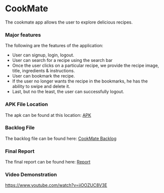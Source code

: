 # CookMate #

The cookmate app allows the user to explore delicious recipes.

### Major features ###

The following are the features of the application:

- User can signup, login, logout.
- User can search for a recipe using the search bar
- Once the user clicks on a particular recipe, we provide the recipe image, title, ingredients & instructions.
- User can bookmark the recipe.
- If the user no longer wants the recipe in the bookmarks, he has the ability to swipe and delete it.
- Last, but no the least, the user can successfully logout.


### APK File Location ###

The apk can be found at this location: [APK](https://bitbucket.org/cajeeeeeeee/cookmate/src/master/app-debug.apk)

### Backlog File ###

The backlog file can be found here: [CookMate Backlog](https://docs.google.com/spreadsheets/d/1AovGs9lMQ4H0QcxOOn9H8u6ZWt2h1x0YQb-dvuFNQZ8/edit#gid=0)

### Final Report ###

The final report can be found here: [Report](https://docs.google.com/document/d/17Fp_t0G_XVGP67PUF36lymRmrFQp8kB9QJaa3aPrgZM/edit?usp=sharing)

### Video Demonstration ###

https://www.youtube.com/watch?v=iiOOZUC8V3E
